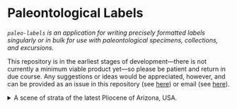 # Paleontological Labels

_`paleo-labels` is an application for writing precisely formatted labels singularly or in bulk for use with paleontological specimens, collections, and excursions._

This repository is in the earliest stages of development—there is not currently a minimum viable product yet—so please be patient and return in due course. Any suggestions or ideas would be appreciated, however, and can be provided as an issue in this repository (see [here](https://github.com/AFg6K7h4fhy2/paleo-labels/issues)) or email (see [here](https://github.com/AFg6K7h4fhy2#contact)).


<details markdown=1>

<summary> A scene of strata of the latest Pliocene of Arizona, USA. </summary>

<img src="./assets/readme_photos/IMG_3764.jpg" width="550" />

</details>
